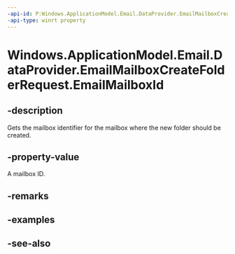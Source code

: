 ----api-id: P:Windows.ApplicationModel.Email.DataProvider.EmailMailboxCreateFolderRequest.EmailMailboxId
-api-type: winrt property
---<!-- Property syntaxpublic string EmailMailboxId { get; }--># Windows.ApplicationModel.Email.DataProvider.EmailMailboxCreateFolderRequest.EmailMailboxId## -descriptionGets the mailbox identifier for the mailbox where the new folder should be created.## -property-valueA mailbox ID.## -remarks## -examples## -see-also